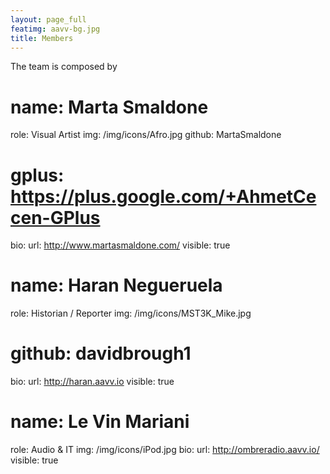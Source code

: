 ```yaml
---
layout: page_full
featimg: aavv-bg.jpg
title: Members
---
```


The team is composed by


# name: Marta Smaldone
  role: Visual Artist
  img: /img/icons/Afro.jpg
  github: MartaSmaldone
 # gplus: https://plus.google.com/+AhmetCecen-GPlus
  bio:
  url: http://www.martasmaldone.com/
  visible: true

# name: Haran Negueruela
  role: Historian / Reporter
  img: /img/icons/MST3K_Mike.jpg
 # github: davidbrough1
  bio:
  url: http://haran.aavv.io
  visible: true

# name: Le Vin Mariani
  role: Audio & IT
  img: /img/icons/iPod.jpg
  bio:
  url: http://ombreradio.aavv.io/
  visible: true
